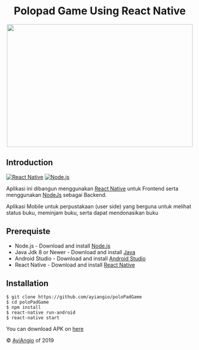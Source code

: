 # <center> Polopad Game Using React Native</center>

<p align='center'>
  <a href='https://facebook.github.io/react-native/'>
  <img height='330' width='500' src='https://upload.wikimedia.org/wikipedia/commons/thumb/a/a7/React-icon.svg/1200px-React-icon.svg.png' />
  </a>
</p>

## Introduction
[![React Native](https://img.shields.io/badge/React%20Native-0.60-blue)](https://facebook.github.io/react-native/)
[![Node.js](https://img.shields.io/badge/Node.js-v.10.16-green.svg?style=rounded-square)](https://nodejs.org/)

Aplikasi ini dibangun menggunakan [React Native](https://facebook.github.io/react-native/) untuk Frontend serta menggunakan [NodeJs](https://nodejs.org/en/download/) sebagai Backend.

Aplikasi Mobile untuk perpustakaan (user side) yang berguna untuk melihat status buku, meminjam buku, serta dapat mendonasikan buku  

## Prerequiste

- Node.js - Download and install [Node.js](https://nodejs.org/en/)
- Java Jdk 8 or Newer - Download and install [Java](https://www.oracle.com/technetwork/java/javase/downloads/jdk8-downloads-2133151.html)
- Android Studio - Download and install [Android Studio](https://developer.android.com/studio/install)
- React Native - Download and install [React Native](https://facebook.github.io/react-native/)


## Installation

```
$ git clone https://github.com/ayiangio/poloPadGame
$ cd poloPadGame
$ npm install
$ react-native run-android
$ react-native start
```
You can download APK on [here](https://drive.google.com/file/d/1KLyEPfRRMynQo2PArbUXc3BLp_8RAOpP/view?usp=sharing
)

&copy; [AyiAngio](https://github.com/ayiangio)  of 2019